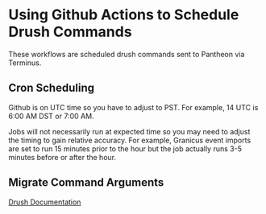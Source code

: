 # Using Github Actions to Schedule Drush Commands

These workflows are scheduled drush commands sent to Pantheon via Terminus.

## Cron Scheduling
Github is on UTC time so you have to adjust to PST. For example, 14 UTC is 6:00 AM DST or 7:00 AM.

Jobs will not necessarily run at expected time so you may need to adjust the timing to gain relative accuracy.
For example, Granicus event imports are set to run 15 minutes prior to the hour but the job actually runs 3-5 minutes
before or after the hour.

## Migrate Command Arguments
[Drush Documentation](https://www.drush.org/13.x/commands/migrate_import/)
